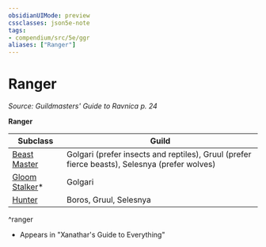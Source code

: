 ```yaml
---
obsidianUIMode: preview
cssclasses: json5e-note
tags:
- compendium/src/5e/ggr
aliases: ["Ranger"]
---
```

# Ranger
*Source: Guildmasters' Guide to Ravnica p. 24* 

**Ranger**

| Subclass | Guild |
|----------|-------|
| [Beast Master](Mechanics/classes/ranger-beast-master.md) | Golgari (prefer insects and reptiles), Gruul (prefer fierce beasts), Selesnya (prefer wolves) |
| [Gloom Stalker](Mechanics/classes/ranger-gloom-stalker-xge.md)* | Golgari |
| [Hunter](Mechanics/classes/ranger-hunter.md) | Boros, Gruul, Selesnya |
^ranger

* Appears in "Xanathar's Guide to Everything"